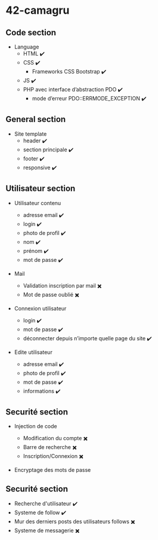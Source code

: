 # 42-camagru

## Code section

- Language
	- HTML ✔️
	- CSS ✔️
		- Frameworks CSS Bootstrap ✔️
	- JS ✔️
	- PHP avec  interface d’abstraction PDO ✔️
		- mode d’erreur PDO::ERRMODE_EXCEPTION ✔️

## General section

- Site template
	- header ✔️
	- section principale ✔️
	- footer ✔️
	- responsive ✔️

## Utilisateur section

- Utilisateur contenu
	- adresse email ✔️
	- login ✔️
	- photo de profil ✔️
	- nom ✔️
	- prénom ✔️
	- mot de passe ✔️

- Mail
	- Validation inscription par mail ✖️
	- Mot de passe oublié ✖️

- Connexion utilisateur
	- login ✔️
	- mot de passe ✔️
	- déconnecter depuis n’importe quelle page du site ✔️

- Edite utilisateur
	- adresse email ✔️
	- photo de profil ✔️
	- mot de passe  ✔️
	- informations ✔️

## Securité section

- Injection de code
	- Modification du compte ✖️
	- Barre de recherche ✖️
	- Inscription/Connexion ✖️

- Encryptage des mots de passe

## Securité section

- Recherche d'utilisateur ✔️
- Systeme de follow ✔️
- Mur des derniers posts des utilisateurs follows ✖️
- Systeme de messagerie ✖️

